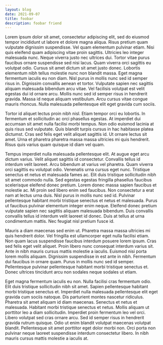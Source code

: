 ```yaml
---
layout: blog
date: 2021-09-07
title: foobar
description: foobar friend
---
```

<!--StartFragment-->

Lorem ipsum dolor sit amet, consectetur adipiscing elit, sed do eiusmod tempor incididunt ut labore et dolore magna aliqua. Risus pretium quam vulputate dignissim suspendisse. Vel quam elementum pulvinar etiam. Nisi quis eleifend quam adipiscing vitae proin sagittis. Ultricies leo integer malesuada nunc. Neque viverra justo nec ultrices dui. Tortor vitae purus faucibus ornare suspendisse sed nisi lacus. Quam viverra orci sagittis eu volutpat odio. Cursus sit amet dictum sit amet justo donec. Lobortis elementum nibh tellus molestie nunc non blandit massa. Eget magna fermentum iaculis eu non diam. Nisl purus in mollis nunc sed id semper risus in. Dignissim convallis aenean et tortor. Vulputate sapien nec sagittis aliquam malesuada bibendum arcu vitae. Vel facilisis volutpat est velit egestas dui id ornare arcu. Mollis nunc sed id semper risus in hendrerit gravida. Massa id neque aliquam vestibulum. Arcu cursus vitae congue mauris rhoncus. Nulla malesuada pellentesque elit eget gravida cum sociis.

Tortor id aliquet lectus proin nibh nisl. Etiam tempor orci eu lobortis. In fermentum et sollicitudin ac orci phasellus egestas. At imperdiet dui accumsan sit amet nulla facilisi morbi tempus. Non odio euismod lacinia at quis risus sed vulputate. Quis blandit turpis cursus in hac habitasse platea dictumst. Cras sed felis eget velit aliquet sagittis id. Ut ornare lectus sit amet. Urna et pharetra pharetra massa massa ultricies mi quis hendrerit. Risus quis varius quam quisque id diam vel quam.

Tempus imperdiet nulla malesuada pellentesque elit. At augue eget arcu dictum varius. Velit aliquet sagittis id consectetur. Convallis tellus id interdum velit laoreet. Arcu bibendum at varius vel pharetra. Quam viverra orci sagittis eu volutpat odio. Venenatis urna cursus eget nunc. Tristique senectus et netus et malesuada fames ac. Elit duis tristique sollicitudin nibh sit amet commodo nulla. Sed egestas egestas fringilla phasellus faucibus scelerisque eleifend donec pretium. Lorem donec massa sapien faucibus et molestie ac. Mi proin sed libero enim sed faucibus. Non consectetur a erat nam at lectus urna duis. Nisl purus in mollis nunc sed id. Pulvinar pellentesque habitant morbi tristique senectus et netus et malesuada. Purus ut faucibus pulvinar elementum integer enim neque. Eleifend donec pretium vulputate sapien nec sagittis aliquam malesuada bibendum. Duis convallis convallis tellus id interdum velit laoreet id donec. Duis at tellus at urna condimentum mattis. Nec feugiat nisl pretium fusce id.

Mauris a diam maecenas sed enim ut. Pharetra massa massa ultricies mi quis hendrerit dolor. Vel fringilla est ullamcorper eget nulla facilisi etiam. Non quam lacus suspendisse faucibus interdum posuere lorem ipsum. Cras sed felis eget velit aliquet. Proin libero nunc consequat interdum varius sit. Ante in nibh mauris cursus mattis molestie a iaculis. Euismod nisi porta lorem mollis aliquam. Dignissim suspendisse in est ante in nibh. Fermentum dui faucibus in ornare quam. Purus in mollis nunc sed id semper. Pellentesque pulvinar pellentesque habitant morbi tristique senectus et. Donec ultrices tincidunt arcu non sodales neque sodales ut etiam.

Eget magna fermentum iaculis eu non. Nulla facilisi cras fermentum odio. Elit duis tristique sollicitudin nibh sit amet. Sapien pellentesque habitant morbi tristique senectus et. Imperdiet nulla malesuada pellentesque elit eget gravida cum sociis natoque. Dis parturient montes nascetur ridiculus. Pharetra sit amet aliquam id diam maecenas. Senectus et netus et malesuada. Habitant morbi tristique senectus et netus. Mollis aliquam ut porttitor leo a diam sollicitudin. Imperdiet proin fermentum leo vel orci. Libero volutpat sed cras ornare arcu. Sed id semper risus in hendrerit gravida rutrum quisque. Odio ut enim blandit volutpat maecenas volutpat blandit. Pellentesque sit amet porttitor eget dolor morbi non. Orci porta non pulvinar neque laoreet suspendisse interdum consectetur libero. In nibh mauris cursus mattis molestie a iaculis at.

<!--EndFragment-->